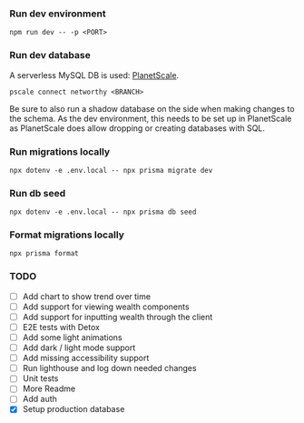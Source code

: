 ### Run dev environment
`npm run dev -- -p <PORT>`

### Run dev database
A serverless MySQL DB is used: [PlanetScale](https://planetscale.com/).

`pscale connect networthy <BRANCH>`

Be sure to also run a shadow database on the side when making changes to the schema. As the dev environment, this needs to be set up in PlanetScale as PlanetScale does allow dropping or creating databases with SQL.

### Run migrations locally
`npx dotenv -e .env.local -- npx prisma migrate dev`

### Run db seed
`npx dotenv -e .env.local -- npx prisma db seed`

### Format migrations locally
`npx prisma format`

### TODO
- [ ] Add chart to show trend over time
- [ ] Add support for viewing wealth components
- [ ] Add support for inputting wealth through the client
- [ ] E2E tests with Detox
- [ ] Add some light animations
- [ ] Add dark / light mode support
- [ ] Add missing accessibility support 
- [ ] Run lighthouse and log down needed changes
- [ ] Unit tests
- [ ] More Readme
- [ ] Add auth
- [x] Setup production database
